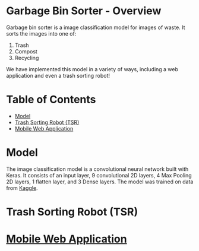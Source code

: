 # Garbage Bin Sorter - Overview
Garbage bin sorter is a image classification model for images of waste. It sorts the images into one of:

 1. Trash
 2. Compost
 3. Recycling

We have implemented this model in a variety of ways, including a web application and even a trash sorting robot! 

# Table of Contents
- [Model](#model)
- [Trash Sorting Robot (TSR)](#trash-sorting-robot-tsr)
- [Mobile Web Application](#mobile-web-application)


# Model
The image classification model is a convolutional neural network built with Keras. It consists of an input layer, 9 convolutional 2D layers, 4 Max Pooling 2D layers, 1 flatten layer, and 3 Dense layers. The model was trained on data from [Kaggle](https://www.kaggle.com/datasets/mostafaabla/garbage-classification?select=garbage_classification). 

# Trash Sorting Robot (TSR)

# [Mobile Web Application](https://gargabe-classifier-jxq632gueq-uc.a.run.app/)
